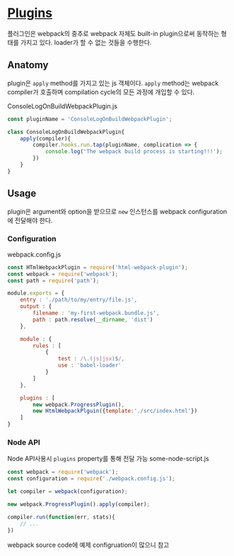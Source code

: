 # [Plugins](https://webpack.js.org/concepts/plugins)
플러그인은 webpack의 중추로 webpack 자체도 built-in plugin으로써 동작하는 형태를 가지고 있다.
loader가 할 수 없는 것들을 수행한다.

## Anatomy
plugin은 `apply` method를 가지고 있는 js 객체이다. `apply` method는 webpack compiler가 호출하며 compilation cycle의 모든 과정에 개입할 수 있다.

ConsoleLogOnBuildWebpackPlugin.js
```javascript
const pluginName = 'ConsoleLogOnBuildWebpackPlugin';

class ConsoleLogOnBuildWebpackPlugin{
    apply(compiler){
        compiler.hooks.run.tap(pluginName, complication => {
            console.log('The webpack build process is starting!!!');
        })
    }
}
```

## Usage
plugin은 argument와 option을 받으므로 `new` 인스턴스를 webpack configuration에 전달해야 한다.

### Configuration
webpack.config.js
```js
const HTmlWebpackPlugin = require('html-webpack-plugin');
const webpack = require('webpack');
const path = require('path');

module.exports = {
    entry : './path/to/my/entry/file.js',
    output : {
        filename : 'my-first-webpack.bundle.js',
        path : path.resolve(__dirname, 'dist')
    },

    module : {
        rules : [
            {
                test : /\.(js|jsx)$/,
                use : 'babel-loader'
            }
        ]
    },

    plugins : [
        new webpack.ProgressPlugin(),
        new HtmlWebpackPlguin({template:'./src/index.html'})
    ]
}
```

### Node API
Node API사용시 `plugins` property를 통해 전달 가능
some-node-script.js
```js
const webpack = require('webpack');
const configuration = require('./webpack.config.js');

let compiler = webpack(configuration);

new webpack.ProgressPlugin().apply(compiler);

compiler.run(function(err, stats){
    // ...
})
```

webpack source code에 예제 configruation이 많으니 참고
